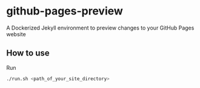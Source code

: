 # github-pages-preview
A Dockerized Jekyll environment to preview changes to your GitHub Pages website

## How to use

Run

```bash
./run.sh <path_of_your_site_directory>
```